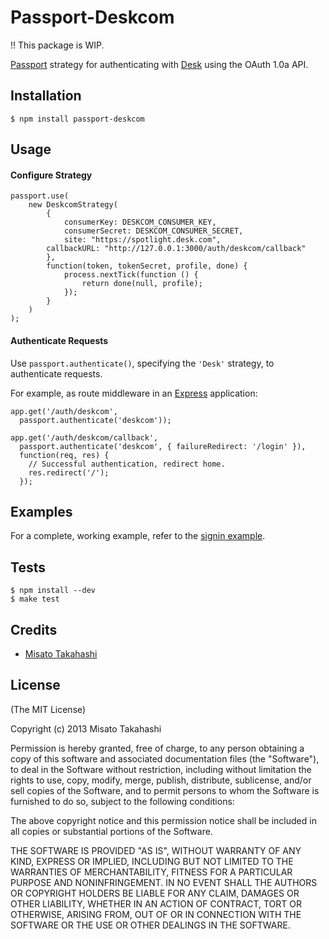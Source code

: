 # Passport-Deskcom

!! This package is WIP.

[Passport](http://passportjs.org/) strategy for authenticating with [Desk](http://http://www.desk.com//)
using the OAuth 1.0a API.

## Installation

    $ npm install passport-deskcom


## Usage

#### Configure Strategy

    passport.use(
        new DeskcomStrategy(
            {
                consumerKey: DESKCOM_CONSUMER_KEY,
                consumerSecret: DESKCOM_CONSUMER_SECRET,
                site: "https://spotlight.desk.com",
            callbackURL: "http://127.0.0.1:3000/auth/deskcom/callback"
            },
            function(token, tokenSecret, profile, done) {
                process.nextTick(function () {
                    return done(null, profile);
                });
            }
        )
    );

#### Authenticate Requests

Use `passport.authenticate()`, specifying the `'Desk'` strategy, to
authenticate requests.

For example, as route middleware in an [Express](http://expressjs.com/)
application:

    app.get('/auth/deskcom',
      passport.authenticate('deskcom'));

    app.get('/auth/deskcom/callback',
      passport.authenticate('deskcom', { failureRedirect: '/login' }),
      function(req, res) {
        // Successful authentication, redirect home.
        res.redirect('/');
      });

## Examples

For a complete, working example, refer to the [signin example](https://github.com/Mistat/passport-deskcom/tree/master/examples/deskcom).

## Tests

    $ npm install --dev
    $ make test

## Credits

  - [Misato Takahashi](http://github.com/Mistat)

## License

(The MIT License)

Copyright (c) 2013 Misato Takahashi

Permission is hereby granted, free of charge, to any person obtaining a copy of
this software and associated documentation files (the "Software"), to deal in
the Software without restriction, including without limitation the rights to
use, copy, modify, merge, publish, distribute, sublicense, and/or sell copies of
the Software, and to permit persons to whom the Software is furnished to do so,
subject to the following conditions:

The above copyright notice and this permission notice shall be included in all
copies or substantial portions of the Software.

THE SOFTWARE IS PROVIDED "AS IS", WITHOUT WARRANTY OF ANY KIND, EXPRESS OR
IMPLIED, INCLUDING BUT NOT LIMITED TO THE WARRANTIES OF MERCHANTABILITY, FITNESS
FOR A PARTICULAR PURPOSE AND NONINFRINGEMENT. IN NO EVENT SHALL THE AUTHORS OR
COPYRIGHT HOLDERS BE LIABLE FOR ANY CLAIM, DAMAGES OR OTHER LIABILITY, WHETHER
IN AN ACTION OF CONTRACT, TORT OR OTHERWISE, ARISING FROM, OUT OF OR IN
CONNECTION WITH THE SOFTWARE OR THE USE OR OTHER DEALINGS IN THE SOFTWARE.
